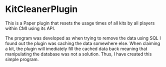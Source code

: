 # KitCleanerPlugin
This is a Paper plugin that resets the usage times of all kits by all players within CMI using its API. 

The program was developed as when trying to remove the data using SQL I found out the plugin was caching the data somewhere else.
When claiming a kit, the plugin will imediately fill the cached data back meaning that manipulating the database was not a solution. 
Thus, I have created this simple program.
